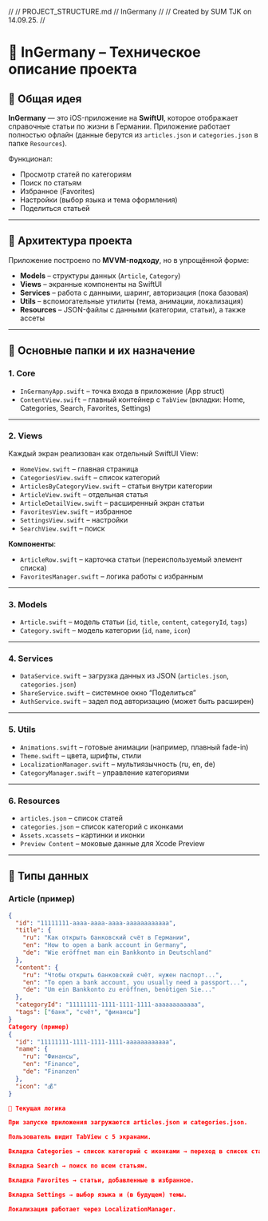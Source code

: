 //
//  PROJECT_STRUCTURE.md
//  InGermany
//
//  Created by SUM TJK on 14.09.25.
//

# 📱 InGermany – Техническое описание проекта

## 🔹 Общая идея
**InGermany** — это iOS-приложение на **SwiftUI**, которое отображает справочные статьи по жизни в Германии.
Приложение работает полностью офлайн (данные берутся из `articles.json` и `categories.json` в папке `Resources`).

Функционал:
- Просмотр статей по категориям
- Поиск по статьям
- Избранное (Favorites)
- Настройки (выбор языка и тема оформления)
- Поделиться статьей

---

## 🔹 Архитектура проекта
Приложение построено по **MVVM-подходу**, но в упрощённой форме:
- **Models** – структуры данных (`Article`, `Category`)
- **Views** – экранные компоненты на SwiftUI
- **Services** – работа с данными, шаринг, авторизация (пока базовая)
- **Utils** – вспомогательные утилиты (тема, анимации, локализация)
- **Resources** – JSON-файлы с данными (категории, статьи), а также ассеты

---

## 🔹 Основные папки и их назначение

### 1. **Core**
- `InGermanyApp.swift` – точка входа в приложение (App struct)
- `ContentView.swift` – главный контейнер с `TabView` (вкладки: Home, Categories, Search, Favorites, Settings)

---

### 2. **Views**
Каждый экран реализован как отдельный SwiftUI View:
- `HomeView.swift` – главная страница
- `CategoriesView.swift` – список категорий
- `ArticlesByCategoryView.swift` – статьи внутри категории
- `ArticleView.swift` – отдельная статья
- `ArticleDetailView.swift` – расширенный экран статьи
- `FavoritesView.swift` – избранное
- `SettingsView.swift` – настройки
- `SearchView.swift` – поиск

**Компоненты**:
- `ArticleRow.swift` – карточка статьи (переиспользуемый элемент списка)
- `FavoritesManager.swift` – логика работы с избранным

---

### 3. **Models**
- `Article.swift` – модель статьи (`id`, `title`, `content`, `categoryId`, `tags`)
- `Category.swift` – модель категории (`id`, `name`, `icon`)

---

### 4. **Services**
- `DataService.swift` – загрузка данных из JSON (`articles.json`, `categories.json`)
- `ShareService.swift` – системное окно “Поделиться”
- `AuthService.swift` – задел под авторизацию (может быть расширен)

---

### 5. **Utils**
- `Animations.swift` – готовые анимации (например, плавный fade-in)
- `Theme.swift` – цвета, шрифты, стили
- `LocalizationManager.swift` – мультиязычность (ru, en, de)
- `CategoryManager.swift` – управление категориями

---

### 6. **Resources**
- `articles.json` – список статей
- `categories.json` – список категорий с иконками
- `Assets.xcassets` – картинки и иконки
- `Preview Content` – моковые данные для Xcode Preview

---

## 🔹 Типы данных

### Article (пример)
```json
{
  "id": "11111111-aaaa-aaaa-aaaa-aaaaaaaaaaaa",
  "title": {
    "ru": "Как открыть банковский счёт в Германии",
    "en": "How to open a bank account in Germany",
    "de": "Wie eröffnet man ein Bankkonto in Deutschland"
  },
  "content": {
    "ru": "Чтобы открыть банковский счёт, нужен паспорт...",
    "en": "To open a bank account, you usually need a passport...",
    "de": "Um ein Bankkonto zu eröffnen, benötigen Sie..."
  },
  "categoryId": "11111111-1111-1111-1111-aaaaaaaaaaaa",
  "tags": ["банк", "счёт", "финансы"]
}
Category (пример)
{
  "id": "11111111-1111-1111-1111-aaaaaaaaaaaa",
  "name": {
    "ru": "Финансы",
    "en": "Finance",
    "de": "Finanzen"
  },
  "icon": "💰"
}

🔹 Текущая логика

При запуске приложения загружаются articles.json и categories.json.

Пользователь видит TabView с 5 экранами.

Вкладка Categories → список категорий с иконками → переход в список статей.

Вкладка Search → поиск по всем статьям.

Вкладка Favorites → статьи, добавленные в избранное.

Вкладка Settings → выбор языка и (в будущем) темы.

Локализация работает через LocalizationManager.
